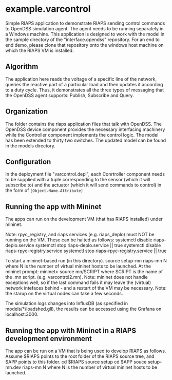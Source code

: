 # example.varcontrol
Simple RIAPS application to demonstrate RIAPS sending control commands to OpenDSS simulation agent. The agent needs to be running separately in a Windows machine. This application is designed to work with the model in the sample directory of the "interface.opendss" repository. For an end to end demo, please clone that repository onto the windows host machine on which the RIAPS VM is installed.

## Algorithm
The application here reads the voltage of a specific line of the network, queries the reactive part of a particular load and then updates it according to a duty cycle. Thus, it demonstrates all the three types of messaging that the OpenDSS agent supports: Publish, Subscribe and Query.

## Organization

The folder contains the riaps application files that talk with OpenDSS. The OpenDSS device component provides the necessary interfacing machinery while the Controller component implements the control logic. The model has been extended to thirty two switches. The updated model can be found in the models directory.

## Configuration

In the deployment file "varcontrol.depl", each Conrtroller component needs to be supplied with a tuple corresponding to the sensor (which it will subscribe to) and the actuator (which it will send commands to control) in the form of `[Object.Name.Attribute]`


Running the app with Mininet
----------------------------

The apps can run on the development VM (that has RIAPS installed) under mininet. 

Note: rpyc_registry, and riaps services (e.g. riaps_deplo) must NOT be running on the VM.
These can be halted as follows:
	systemctl disable riaps-deplo.service
	systemctl stop riaps-deplo.service || true
	systemctl disable riaps-rpyc-registry.service
	systemctl stop riaps-rpyc-registry.service || true

To start a mininet-based run (in this directory).
   source setup-mn
   riaps-mn N
where N is the number of virtual mininet hosts to be launched.
 At the mininet prompt:
    mininet> source mn/SCRIPT
 where SCRIPT is the name of the .mn script. (e.g. varcontrol2.mn).
 Note: mininet does not handle exceptions well, so if the last command fails it may leave the 
 (virtual) network intefaces behind - and a restart of the VM may be necessary.
 Note: the starup on the virtual nodes can take a few seconds.
 
 The simulation logs changes into InfluxDB (as specified in models/*/loadshed.gll), 
 the results can be accessed using the Grafana on localhost:3000.
 
 Running the app with Mininet in a RIAPS development environment
 ----------------------------------------------------------------
 
The app can be run on a VM that is being used to develop RIAPS as follows.
Assume $RIAPS points to the root folder of the RIAPS source tree, and $APP points to this folder.
	cd $RIAPS 
	source setup
	cd $APP
	souce setup-mn.dev
	riaps-mn N
where N is the number of virtual mininet hosts to be launched.
